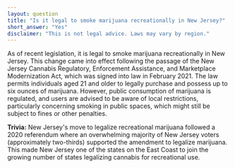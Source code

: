```yaml
---
layout: question
title: "Is it legal to smoke marijuana recreationally in New Jersey?"
short_answer: "Yes"
disclaimer: "This is not legal advice. Laws may vary by region."
---
```


As of recent legislation, it is legal to smoke marijuana recreationally in New Jersey. This change came into effect following the passage of the New Jersey Cannabis Regulatory, Enforcement Assistance, and Marketplace Modernization Act, which was signed into law in February 2021. The law permits individuals aged 21 and older to legally purchase and possess up to six ounces of marijuana. However, public consumption of marijuana is regulated, and users are advised to be aware of local restrictions, particularly concerning smoking in public spaces, which might still be subject to fines or other penalties.

**Trivia:** New Jersey's move to legalize recreational marijuana followed a 2020 referendum where an overwhelming majority of New Jersey voters (approximately two-thirds) supported the amendment to legalize marijuana. This made New Jersey one of the states on the East Coast to join the growing number of states legalizing cannabis for recreational use.
